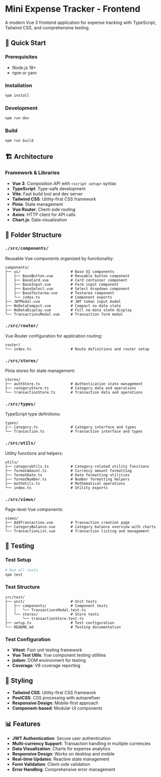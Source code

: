 # Mini Expense Tracker - Frontend

A modern Vue 3 frontend application for expense tracking with TypeScript, Tailwind CSS, and comprehensive testing.

## 🚀 Quick Start

### Prerequisites

-   Node.js 18+
-   npm or yarn

### Installation

```bash
npm install
```

### Development

```bash
npm run dev
```

### Build

```bash
npm run build
```

## 🏗️ Architecture

### Framework & Libraries

-   **Vue 3**: Composition API with `<script setup>` syntax
-   **TypeScript**: Type-safe development
-   **Vite**: Fast build tool and dev server
-   **Tailwind CSS**: Utility-first CSS framework
-   **Pinia**: State management
-   **Vue Router**: Client-side routing
-   **Axios**: HTTP client for API calls
-   **Chart.js**: Data visualization

## 📁 Folder Structure

### `./src/components/`

Reusable Vue components organized by functionality:

```
components/
├── ui/                       # Base UI components
│   ├── BaseButton.vue        # Reusable button component
│   ├── BaseCard.vue          # Card container component
│   ├── BaseInput.vue         # Form input component
│   ├── BaseSelect.vue        # Select dropdown component
│   ├── BaseTextarea.vue      # Textarea component
│   └── index.ts              # Component exports
├── JWTModal.vue              # JWT token input modal
├── NoDataCompact.vue         # Compact no-data state
├── NoDataDisplay.vue         # Full no-data state display
└── TransactionsModal.vue     # Transaction form modal
```

### `./src/router/`

Vue Router configuration for application routing:

```
router/
└── index.ts                  # Route definitions and router setup
```

### `./src/stores/`

Pinia stores for state management:

```
stores/
├── authStore.ts              # Authentication state management
├── categoryStore.ts          # Category data and operations
└── transactionStore.ts       # Transaction data and operations
```

### `./src/types/`

TypeScript type definitions:

```
types/
├── Category.ts               # Category interface and types
└── Transaction.ts            # Transaction interface and types
```

### `./src/utils/`

Utility functions and helpers:

```
utils/
├── categoryUtils.ts          # Category-related utility functions
├── formatAmount.ts           # Currency amount formatting
├── formatDate.ts             # Date formatting utilities
├── formatNumber.ts           # Number formatting helpers
├── mathUtils.ts              # Mathematical operations
└── index.ts                  # Utility exports
```

### `./src/views/`

Page-level Vue components:

```
views/
├── AddTransaction.vue        # Transaction creation page
├── CategoryBalance.vue       # Category balance overview with charts
└── TransactionList.vue       # Transaction listing and management
```

## 🧪 Testing

### Test Setup

```bash
# Run all tests
npm test
```

### Test Structure

```
src/test/
├── unit/                     # Unit tests
│   ├── components/           # Component tests
│   │   └── TransactionsModal.test.ts
│   └── stores/               # Store tests
│       └── transactionStore.test.ts
├── setup.ts                  # Test configuration
└── README.md                 # Testing documentation
```

### Test Configuration

-   **Vitest**: Fast unit testing framework
-   **Vue Test Utils**: Vue component testing utilities
-   **jsdom**: DOM environment for testing
-   **Coverage**: V8 coverage reporting

## 🎨 Styling

-   **Tailwind CSS**: Utility-first CSS framework
-   **PostCSS**: CSS processing with autoprefixer
-   **Responsive Design**: Mobile-first approach
-   **Component-based**: Modular UI components

## 📊 Features

-   **JWT Authentication**: Secure user authentication
-   **Multi-currency Support**: Transaction handling in multiple currencies
-   **Data Visualization**: Charts for expense analytics
-   **Responsive Design**: Works on desktop and mobile
-   **Real-time Updates**: Reactive state management
-   **Form Validation**: Client-side validation
-   **Error Handling**: Comprehensive error management
